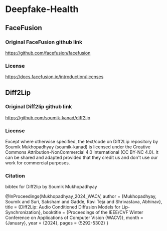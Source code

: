 # Deepfake-Health





## FaceFusion
### Original FaceFusion github link
https://github.com/facefusion/facefusion

### License
https://docs.facefusion.io/introduction/licenses


## Diff2Lip
### Original Diff2lip github link
https://github.com/soumik-kanad/diff2lip

### License
Except where otherwise specified, the text/code on Diff2Lip repository by Soumik Mukhopadhyay (soumik-kanad) is licensed under the Creative Commons Attribution-NonCommercial 4.0 International (CC BY-NC 4.0). It can be shared and adapted provided that they credit us and don't use our work for commercial purposes.

### Citation
bibtex for Diff2lip by Soumik Mukhopadhyay

@InProceedings{Mukhopadhyay_2024_WACV,
    author    = {Mukhopadhyay, Soumik and Suri, Saksham and Gadde, Ravi Teja and Shrivastava, Abhinav},
    title     = {Diff2Lip: Audio Conditioned Diffusion Models for Lip-Synchronization},
    booktitle = {Proceedings of the IEEE/CVF Winter Conference on Applications of Computer Vision (WACV)},
    month     = {January},
    year      = {2024},
    pages     = {5292-5302}
}
